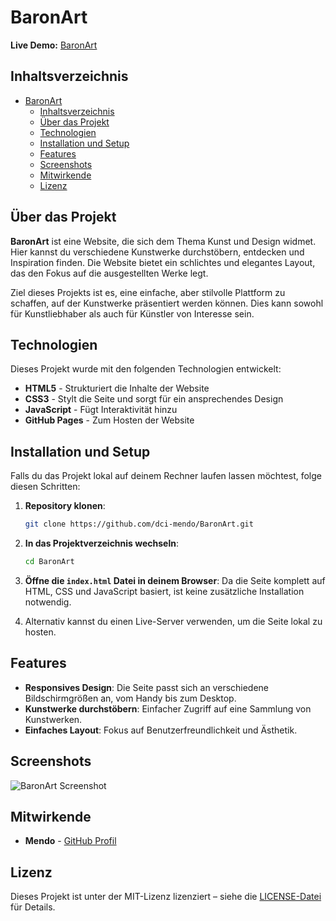
# BaronArt

**Live Demo:** [BaronArt](https://dci-mendo.github.io/BaronArt/)

## Inhaltsverzeichnis

- [BaronArt](#baronart)
  - [Inhaltsverzeichnis](#inhaltsverzeichnis)
  - [Über das Projekt](#über-das-projekt)
  - [Technologien](#technologien)
  - [Installation und Setup](#installation-und-setup)
  - [Features](#features)
  - [Screenshots](#screenshots)
  - [Mitwirkende](#mitwirkende)
  - [Lizenz](#lizenz)

## Über das Projekt

**BaronArt** ist eine Website, die sich dem Thema Kunst und Design widmet. Hier kannst du verschiedene Kunstwerke durchstöbern, entdecken und Inspiration finden. Die Website bietet ein schlichtes und elegantes Layout, das den Fokus auf die ausgestellten Werke legt.

Ziel dieses Projekts ist es, eine einfache, aber stilvolle Plattform zu schaffen, auf der Kunstwerke präsentiert werden können. Dies kann sowohl für Kunstliebhaber als auch für Künstler von Interesse sein.

## Technologien

Dieses Projekt wurde mit den folgenden Technologien entwickelt:

- **HTML5** - Strukturiert die Inhalte der Website
- **CSS3** - Stylt die Seite und sorgt für ein ansprechendes Design
- **JavaScript** - Fügt Interaktivität hinzu
- **GitHub Pages** - Zum Hosten der Website

## Installation und Setup

Falls du das Projekt lokal auf deinem Rechner laufen lassen möchtest, folge diesen Schritten:

1. **Repository klonen**:
   ```bash
   git clone https://github.com/dci-mendo/BaronArt.git
   ```

2. **In das Projektverzeichnis wechseln**:
   ```bash
   cd BaronArt
   ```

3. **Öffne die `index.html` Datei in deinem Browser**:
   Da die Seite komplett auf HTML, CSS und JavaScript basiert, ist keine zusätzliche Installation notwendig.

4. Alternativ kannst du einen Live-Server verwenden, um die Seite lokal zu hosten.

## Features

- **Responsives Design**: Die Seite passt sich an verschiedene Bildschirmgrößen an, vom Handy bis zum Desktop.
- **Kunstwerke durchstöbern**: Einfacher Zugriff auf eine Sammlung von Kunstwerken.
- **Einfaches Layout**: Fokus auf Benutzerfreundlichkeit und Ästhetik.

## Screenshots

![BaronArt Screenshot](https://dci-mendo.github.io/BaronArt/path/to/screenshot.jpg)


## Mitwirkende

- **Mendo** - [GitHub Profil](https://github.com/dci-mendo)

## Lizenz

Dieses Projekt ist unter der MIT-Lizenz lizenziert – siehe die [LICENSE-Datei](LICENSE) für Details.
